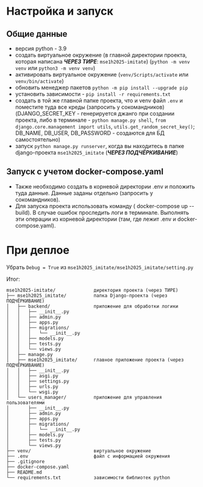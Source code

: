 # Настройка и запуск

## Общие данные
- версия python - 3.9
- создать виртуальное окружение (в главной директории проекта, которая написана ***ЧЕРЕЗ ТИРЕ***: `mse1h2025-imitate`) (`python -m venv venv` или `python3 -m venv venv`)
- активировать виртуальное окружение (`venv/Scripts/activate` или `venv/bin/activate`)
- обновить менеджер пакетов `python -m pip install --upgrade pip`
- установить зависимости - `pip install -r requirements.txt`
- создать в той же главной папке проекта, что и venv файл `.env` и поместите туда все креды (запросить у сокомандников) (DJANGO_SECRET_KEY - генерируется джанго при создании проекта, либо в терминале - `python manage.py shell`, `from django.core.management import utils`, `utils.get_random_secret_key()`; DB_NAME, DB_USER, DB_PASSWORD - создаются для БД самостоятельно)
- запуск `python manage.py runserver`, когда вы находитесь в папке django-проекта `mse1h2025_imitate` (***ЧЕРЕЗ ПОДЧЁРКИВАНИЕ***)

## Запуск с учетом docker-compose.yaml
- Также необходимо создать в корневой директории .env и положить туда данные. Данные заданы отдельно (запросить у сокомандников).
- Для запуска проекта использовать команду ( docker-compose up --build). В случае ошибок проследить логи в терминале. Выполнять эти операции из корневой директории (там, где лежит .env и docker-compose.yaml).

# При деплое  
Убрать `Debug = True` из `mse1h2025_imitate/mse1h2025_imitate/setting.py`



Итог:

```
mse1h2025-imitate/              директория проекта (через ТИРЕ)
├── mse1h2025_imitate/          папка Django-проекта (через ПОДЧЁРКИВАНИЕ)
│   ├── backend/                приложение для обработки логики
│   │   ├── __init__.py
│   │   ├── admin.py
│   │   ├── apps.py
│   │   ├── migrations/
│   │   │   └── __init__.py
│   │   ├── models.py
│   │   ├── tests.py
│   │   └── views.py
│   ├── manage.py
│   ├── mse1h2025_imitate/      главное приложение проекта (через ПОДЧЁРКИВАНИЕ)
│   │   ├── __init__.py
│   │   ├── asgi.py
│   │   ├── settings.py
│   │   ├── urls.py
│   │   └── wsgi.py
│   └── users_manager/          приложение для управления пользователями
│       ├── __init__.py
│       ├── admin.py
│       ├── apps.py
│       ├── migrations/
│       │   └── __init__.py
│       ├── models.py
│       ├── tests.py
│       └── views.py
├── venv/                       виртуальное окружение
├── .env                        файл с информацией окружения
├── .gitignore
├── docker-compose.yaml
├── README.md
└── requirements.txt            зависимости библиотек python
```
